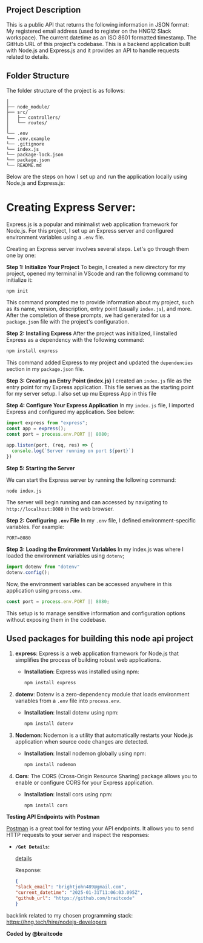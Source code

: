 ## Project Description

This is a public API that returns the following information in JSON format:
My registered email address (used to register on the HNG12 Slack workspace).
The current datetime as an ISO 8601 formatted timestamp.
The GitHub URL of this project's codebase.
This is a backend application built with Node.js and Express.js and it provides an API to handle requests related to details.

## Folder Structure

The folder structure of the project is as follows:

```
│
├── node_module/                       
├── src/            
│   ├── controllers/
│   └── routes/    
│
└── .env
└── .env.example
└── .gitignore
└── index.js
└── package-lock.json
└── package.json
└── README.md
```

Below are the steps on how I set up and run the application locally using Node.js and Express.js:

# Creating Express Server:
Express.js is a popular and minimalist web application framework for Node.js. For this project, I set up an Express server and configured environment variables using a `.env` file.

Creating an Express server involves several steps. Let's go through them one by one:

**Step 1: Initialize Your Project**
To begin, I created a new directory for my project, opened my terminal in VScode and ran the followng command to initialize it:

```bash
npm init
```

This command prompted me to provide information about my project, such as its name, version, description, entry point (usually `index.js`), and more. After the  completion of these prompts, we had generated for us a `package.json` file with the project's configuration.

**Step 2: Installing Express**
After the project was initialized, I installed Express as a dependency with the following command:

```bash
npm install express
```

This command added Express to my project and updated the `dependencies` section in my `package.json` file.

**Step 3: Creating an Entry Point (index.js)**
I created an `index.js` file as the entry point for my Express application. This file serves as the starting point for my server setup. I also set up mu Express App in this file

**Step 4: Configure Your Express Application**
In my `index.js` file, I imported Express and configured my application. See below:

```javascript
import express from "express";
const app = express();
const port = process.env.PORT || 8080;

app.listen(port, (req, res) => {
  console.log(`Server running on port ${port}`)
})
```
**Step 5: Starting the Server**

We can start the Express server by running the following command:

```bash
node index.js
```
The server will begin running and can accessed by navigating to `http://localhost:8080` in the web browser.

**Step 2: Configuring `.env` File**
In my `.env` file, I defined environment-specific variables. For example:

```env
PORT=8080
```

**Step 3: Loading the Environment Variables**
In my index.js was where I loaded the environment variables using `dotenv`;

```javascript
import dotenv from "dotenv"
dotenv.config();
```

Now, the environment variables can be accessed anywhere in this application using `process.env`.

```javascript
const port = process.env.PORT || 8080;
```
This setup is to manage sensitive information and configuration options without exposing them in the codebase.

## Used packages for building this node api project

1. **express**: Express is a web application framework for Node.js that simplifies the process of building robust web applications.

    - **Installation**:
      Express was installed using npm:
      ```bash
      npm install express
      ```

2. **dotenv**: Dotenv is a zero-dependency module that loads environment variables from a `.env` file into `process.env`.

    - **Installation**:
      Install dotenv using npm:
      ```bash
      npm install dotenv

3. **Nodemon**: Nodemon is a utility that automatically restarts your Node.js application when source code changes are detected.

    - **Installation**:
      Install nodemon globally using npm:
      ```bash
      npm install nodemon
      ```

4. **Cors**: The CORS (Cross-Origin Resource Sharing) package allows you to enable or configure CORS for your Express application.

    - **Installation**:
      Install cors using npm:
      ```bash
      npm install cors
      ```

**Testing API Endpoints with Postman**

[Postman](https://www.postman.com/) is a great tool for testing your API endpoints. It allows you to send HTTP requests to your server and inspect the responses:

- **`/Get Details`:**
    
    [details](http://localhost:8080/api/details/)

    Response:

    ```json
    {
    "slack_email": "brightjohn489@gmail.com",
    "current_datetime": "2025-01-31T11:06:03.095Z",
    "github_url": "https://github.com/braitcode"
   }

backlink related to my chosen programming stack: https://hng.tech/hire/nodejs-developers

**Coded by @braitcode**
